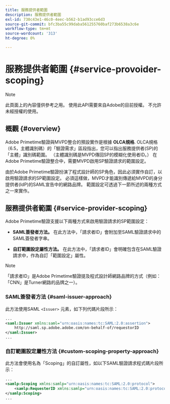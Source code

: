 ```yaml
---
title: 服務提供者範圍
description: 服務提供者範圍
exl-id: 730c43e1-46c0-4eec-b562-b1ad93cce6d3
source-git-commit: bfc3ba55c99daba561255760baf273b6538a3c6e
workflow-type: tm+mt
source-wordcount: '313'
ht-degree: 0%

---
```


# 服務提供者範圍 {#service-provoider-scoping}

>[!NOTE]
>
>此頁面上的內容僅供參考之用。 使用此API需要來自Adobe的目前授權。 不允許未經授權的使用。

## 概觀 {#overview}

Adobe Primetime驗證與MVPD整合的預設實作是根據 **OLCA規格**. OLCA規格（6.5，主體識別碼）的「驗證需求」區段指出，您可以指出服務提供者(SP)的「主體」識別碼範圍。 （主體識別碼是MVPD傳回SP的模糊化使用者ID。）  在Adobe Primetime驗證整合中，需要MVPD啟用SP驗證請求的範圍設定。

由於Adobe Primetime驗證扮演了程式設計師的SP角色，因此必須實作自訂，以啟用驗證請求的SP範圍設定。  必須這樣做，MVPD才能識別傳遞給MVPD的身分提供者(IdP)的SAML宣告中的網路品牌。  範圍設定可透過下一節所述的兩種方式之一來實作。

## 服務提供者範圍 {#service-provider-scoping}

Adobe Primetime驗證支援以下兩種方式來啟用驗證請求的SP範圍設定：

* **SAML簽發者方法。**  在此方法中，「請求者ID」會附加至SAML驗證請求中的SAML簽發者字串。

* **自訂範圍設定屬性方法。**  在此方法中，「請求者ID」會明確包含在SAML驗證請求中，作為自訂「範圍設定」屬性。

>[!NOTE]
>
>「請求者ID」是Adobe Primetime驗證提及程式設計師網路品牌的方式（例如：「CNN」是Turner網路的品牌之一）。

### SAML簽發者方法 {#saml-issuer-approach}

此方法使用SAML `<Issuer>` 元素，如下列代碼片段所示：

```xml
...
<saml:Issuer xmlns:saml="urn:oasis:names:tc:SAML:2.0:assertion">
    http://saml.sp.adobe.adobe.com/on-behalf-of/requestorID
</saml:Issuer>
...
```

### 自訂範圍設定屬性方法 {#custom-scoping-property-approach}

此方法會使用名為「Scoping」的自訂屬性，如以下SAML驗證請求程式碼片段所示：

```xml
...
<samlp:Scoping xmlns:samlp="urn:oasis:names:tc:SAML:2.0:protocol">
    <samlp:RequesterID xmlns:samlp="urn:oasis:names:tc:SAML:2.0:protocol">requestorID</samlp:RequesterID>
</samlp:Scoping>
...
```

<!--
>[!RELATEDINFORMATION]
>* [MVPD Authentication](/help/authentication/authn-usecase.md)
>* **OLCA Specification**
-->
